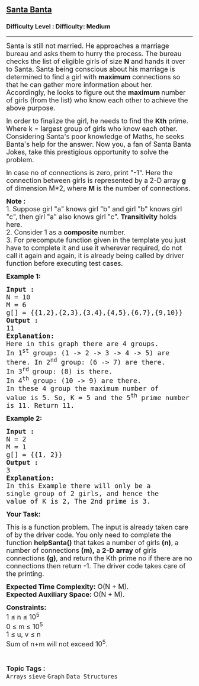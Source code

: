 <h2><a href="https://www.geeksforgeeks.org/problems/santa-banta2814/1?page=1&category=Graph&difficulty=Easy,Medium,Hard&status=unsolved,attempted&sortBy=accuracy">Santa Banta</a></h2><h3>Difficulty Level : Difficulty: Medium</h3><hr><div class="problems_problem_content__Xm_eO"><p><span style="font-size: 18px;">Santa is still not married. He approaches a marriage bureau and asks them to hurry the process. The bureau checks the list of eligible girls of size <strong>N</strong> and hands it over to Santa. Santa being conscious about his marriage is determined to find a girl with <strong>maximum</strong> connections so that he can gather more information about her. Accordingly, he looks to figure out the <strong>maximum </strong>number of girls (from the list) who know each other to achieve the above purpose.</span></p>
<p><span style="font-size: 18px;">In order to finalize the girl, he needs to find the <strong>Kth</strong> prime. Where k = largest group of girls who know each other. Considering Santa's poor knowledge of Maths, he seeks Banta's help for the answer. Now you, a fan of Santa Banta Jokes, take this prestigious opportunity to solve the problem.</span></p>
<p><span style="font-size: 18px;">In case no of connections is zero, print "-1". Here the connection between girls is represented by a 2-D array <strong>g </strong>of dimension M*2, where <strong>M</strong> is the number of connections.</span></p>
<p><span style="font-size: 18px;"><strong>Note :</strong><br>1. Suppose girl "a" knows girl "b" and girl "b" knows girl "c", then girl "a" also knows girl "c". <strong>Transitivity</strong> holds here.<br>2. Consider 1 as a <strong>composite</strong> number.<br>3. For precompute function given in the template you just have to complete it and use it wherever required, do not call it again and again, it is already being called by driver function before executing test cases.&nbsp;</span></p>
<p><span style="font-size: 18px;"><strong>Example 1:</strong></span></p>
<pre><span style="font-size: 18px;"><strong>Input :</strong> <br></span><span style="font-size: 18px;">N = 10<br>M = 6<br>g[] = {{1,2},{2,3},{3,4},{4,5},{6,7},{9,10}}
<strong>Output :</strong> <br>11
<strong>Explanation:</strong>
Here in this graph there are 4 groups. 
In 1<sup>st</sup> group: (1 -&gt; 2 -&gt; 3 -&gt; 4 -&gt; 5) are 
there. In 2<sup>nd</sup>&nbsp;group: (6 -&gt; 7) are there.
In 3<sup>rd </sup>group: (8) is there.
In 4<sup>th</sup>&nbsp;group: (10 -&gt; 9) are there.
In these 4 group the maximum number of 
value is 5. So, K = 5 and the 5<sup>th</sup>&nbsp;prime number 
is 11. Return 11.
</span></pre>
<p><span style="font-size: 18px;"><strong>Example 2:</strong></span></p>
<pre><span style="font-size: 18px;"><strong>Input :</strong> <br>N = 2<br>M = 1<br>g[] = {{1, 2}} <strong>
Output :</strong> <br>3
<strong>Explanation:
</strong>In this Example there will only be a <br></span><span style="font-size: 18px;">single </span><span style="font-size: 18px;">group of 2 girls, and hence the <br>value of K is 2, The 2nd prime is 3.</span>
</pre>
<p><span style="font-size: 18px;"><strong>Your Task:</strong></span></p>
<p><span style="font-size: 18px;">This is a function problem. The input is already taken care of by the driver code. You only need to complete the function <strong>helpSanta()</strong> that takes a number of girls <strong>(n)</strong>, a number of connections <strong>(m),</strong> a <strong>2-D</strong> <strong>array </strong>of girls connections&nbsp;<strong>(g)</strong>, and return the Kth prime no if there are no connections then return -1. The driver code takes care of the printing.</span></p>
<p><span style="font-size: 18px;"><strong>Expected Time Complexity:</strong>&nbsp;O(N + M).<br><strong>Expected Auxiliary Space:</strong>&nbsp;O(N + M).</span></p>
<p><span style="font-size: 18px;"><strong>Constraints:<br></strong></span><span style="font-size: 18px;">1 ≤ n ≤ 10<sup>5</sup><br>0 ≤ m ≤ 10<sup>5</sup><br>1 ≤ u, v ≤ n<br>Sum of n+m will not exceed 10<sup>5</sup>.</span></p></div><br><p><span style=font-size:18px><strong>Topic Tags : </strong><br><code>Arrays</code>&nbsp;<code>sieve</code>&nbsp;<code>Graph</code>&nbsp;<code>Data Structures</code>&nbsp;